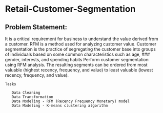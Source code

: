 # Retail-Customer-Segmentation

## Problem Statement:

 It is a critical requirement for business to understand the value derived from a customer. RFM is a method used for analyzing customer value.
    Customer segmentation is the practice of segregating the customer base into groups of individuals based on some common characteristics such as age, ### gender, interests, and spending habits
    Perform customer segmentation using RFM analysis. The resulting segments can be ordered from most valuable (highest recency, frequency, and value) to least valuable (lowest recency, frequency, and value).

    Tasks 

       Data Cleaning
       Data Transformation
       Data Modeling - RFM (Recency Frequency Monetary) model
       Data Modeling - K-means clustering algorithm
